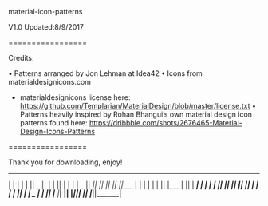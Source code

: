 material-icon-patterns

V1.0
Updated:8/9/2017

=================

Credits:

• Patterns arranged by Jon Lehman at Idea42
• Icons from materialdesignicons.com
  - materialdesignicons license here: https://github.com/Templarian/MaterialDesign/blob/master/license.txt
• Patterns heavily inspired by Rohan Bhangui’s own material design icon patterns found here: https://dribbble.com/shots/2676465-Material-Design-Icons-Patterns

=================



Thank you for downloading, enjoy!

 ___   ______   _______  _______  _   ___  _______ 
|   | |      | |       ||   _   || | |   ||       |
|   | |  _    ||    ___||  |_|  || |_|   ||____   |
|   | | | |   ||   |___ |       ||       | ____|  |
|   | | |_|   ||    ___||       ||___    || ______|
|   | |       ||   |___ |   _   |    |   || |_____ 
|___| |______| |_______||__| |__|    |___||_______|